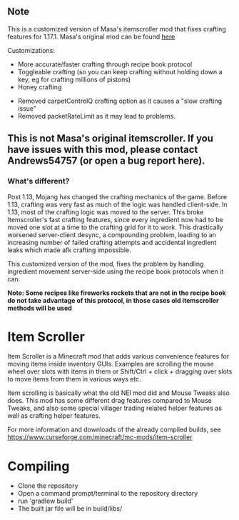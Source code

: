 ## Note
This is a customized version of Masa's itemscroller mod that fixes crafting features for 1.17.1. Masa's original mod can be found [here](https://github.com/maruohon/itemscroller)

Customizations:
* More accurate/faster crafting through recipe book protocol
* Toggleable crafting (so you can keep crafting without holding down a key, eg for crafting millions of pistons)
* Honey crafting

- Removed carpetControlQ crafting option as it causes a "slow crafting issue"
- Removed packetRateLimit as it may lead to problems.

## This is not Masa's original itemscroller. If you have issues with this mod, please contact Andrews54757 (or open a bug report here).

### What's different?
Post 1.13, Mojang has changed the crafting mechanics of the game. Before 1.13, crafting was very fast as much of the logic was handled client-side. In 1.13, most of the crafting logic was moved to the server. This broke Itemscroller's fast crafting features, since every ingredient now had to be moved one slot at a time to the crafting grid for it to work. This drastically worsened server-client desync, a compounding problem, leading to an increasing number of failed crafting attempts and accidental ingredient leaks which made afk crafting impossible. 

This customized version of the mod, fixes the problem by handling ingredient movement server-side using the recipe book protocols when it can. 

**Note: Some recipes like fireworks rockets that are not in the recipe book do not take advantage of this protocol, in those cases old itemscroller methods will be used**

Item Scroller
==============
Item Scroller is a Minecraft mod that adds various convenience features for moving items
inside inventory GUIs. Examples are scrolling the mouse wheel over slots with items in them
or Shift/Ctrl + click + dragging over slots to move items from them in various ways etc.

Item scrolling is basically what the old NEI mod did and Mouse Tweaks also does.
This mod has some different drag features compared to Mouse Tweaks, and also some special
villager trading related helper features as well as crafting helper features.

For more information and downloads of the already compiled builds,
see https://www.curseforge.com/minecraft/mc-mods/item-scroller

Compiling
=========
* Clone the repository
* Open a command prompt/terminal to the repository directory
* run 'gradlew build'
* The built jar file will be in build/libs/
